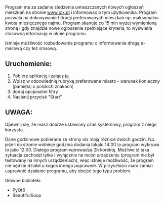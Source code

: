 Program ma za zadanie śledzenia umieszczanych nowych ogłoszeń mieszkań na stronie www.olx.pl i informować o tym użytkownika. Program pozwala na dokonywanie filtracji preferowanych mieszkań np. maksymalna kwota miesięcznego najmu. Program skanuje co 15 min wyżej wymienioną stronę i gdy znajdzie nowe ogłoszenie spełniające kryteria, to wyświetla stosowną informację w oknie programu.

Istnieje możliwość rozbudowania programu o informowanie drogą e-mailową czy też smsową.

Uruchomienie:
-
1. Pobierz aplikację i załącz ją
2. Wpisz w odpowiednią rubrykę preferowane miasto - warunek konieczny (pamiętaj o polskich znakach)
3. dodaj opcjonalne filtry
4. Naciśnij przycisk "Start"

UWAGA:
-
Upewnij się, że masz dobrze ustawiony czas systemowy, program z niego korzysta.

Dane godzinowe pobierane ze strony olx mają różnice dwóch godzin. Np. jeżeli na stronie
widnieje godzina dodania lokalu 14:00 to program wykrywa to jako 12:00. Dlatego program wprowadza 2h korektę. Możliwe
iż taka sytuacja zachodzi tylko i wyłącznie na moim urządzeniu (program nie był testowany na innych urządzeniach), więc istnieje możliwość, że 
program nie będzie działał u kogoś innego poprawnie. W przyszłości mam zamiar usprawnić działanie programu, aby obejść tego typu problem.

Główne biblioteki:
- PyQt6
- BeautifulSoup